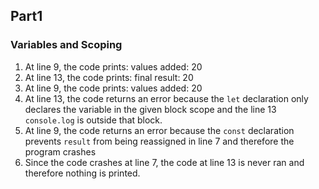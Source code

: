 ## Part1
### Variables and Scoping
1. At line 9, the code prints: values added:  20
2. At line 13, the code prints: final result:  20
3. At line 9, the code prints: values added:  20
4. At line 13, the code returns an error because the `let` declaration only declares the variable in the given block scope and the line 13 `console.log` is outside that block.
5. At line 9, the code returns an error because the `const` declaration prevents `result` from being reassigned in line 7 and therefore the program crashes
6. Since the code crashes at line 7, the code at line 13 is never ran and therefore nothing is printed.
